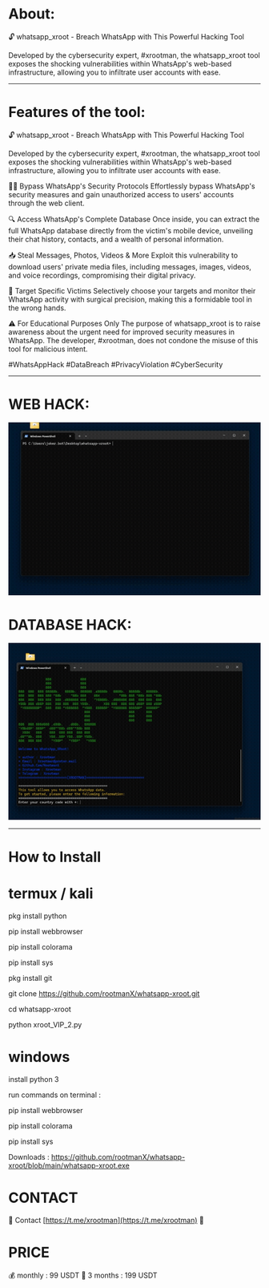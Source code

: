 # About:

🔓 whatsapp_xroot - Breach WhatsApp with This Powerful Hacking Tool

Developed by the cybersecurity expert, #xrootman, the whatsapp_xroot tool exposes the shocking vulnerabilities within WhatsApp's web-based infrastructure, allowing you to infiltrate user accounts with ease.


________________________________________

# Features of the tool:

🔓 whatsapp_xroot - Breach WhatsApp with This Powerful Hacking Tool

Developed by the cybersecurity expert, #xrootman, the whatsapp_xroot tool exposes the shocking vulnerabilities within WhatsApp's web-based infrastructure, allowing you to infiltrate user accounts with ease.

🕵️‍♂️ Bypass WhatsApp's Security Protocols
Effortlessly bypass WhatsApp's security measures and gain unauthorized access to users' accounts through the web client.

🔍 Access WhatsApp's Complete Database
Once inside, you can extract the full WhatsApp database directly from the victim's mobile device, unveiling their chat history, contacts, and a wealth of personal information.

📥 Steal Messages, Photos, Videos & More
Exploit this vulnerability to download users' private media files, including messages, images, videos, and voice recordings, compromising their digital privacy.

🎯 Target Specific Victims
Selectively choose your targets and monitor their WhatsApp activity with surgical precision, making this a formidable tool in the wrong hands.

⚠️ For Educational Purposes Only
The purpose of whatsapp_xroot is to raise awareness about the urgent need for improved security measures in WhatsApp. The developer, #xrootman, does not condone the misuse of this tool for malicious intent.

#WhatsAppHack #DataBreach #PrivacyViolation #CyberSecurity

________________________________________


# WEB HACK:

![Whatsapp xroot webhack](whatsapp_xroot_web.gif)

# DATABASE HACK:

![Whatsapp xroot Database hack](whatsapp_xroot_database.gif)


________________________________________

# How to Install


# termux / kali

pkg install python

pip install webbrowser

pip install colorama

pip install sys

pkg install git

git clone https://github.com/rootmanX/whatsapp-xroot.git

cd whatsapp-xroot

python xroot_VIP_2.py

# windows

install python 3 

run commands on terminal : 

pip install webbrowser

pip install colorama

pip install sys

Downloads : https://github.com/rootmanX/whatsapp-xroot/blob/main/whatsapp-xroot.exe





# CONTACT

👤 Contact [https://t.me/xrootman](https://t.me/xrootman) 🔗


# PRICE

💰 monthly : 99 USDT
💎 3 months : 199 USDT